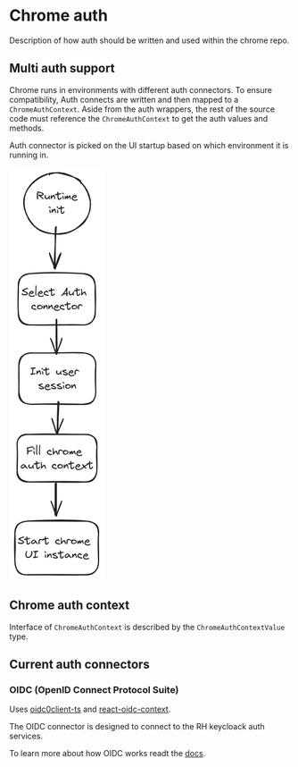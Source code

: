 # Chrome auth

Description of how auth should be written and used within the chrome repo.

## Multi auth support

Chrome runs in environments with different auth connectors. To ensure compatibility, Auth connects are written and then mapped to a `ChromeAuthContext`. Aside from the auth wrappers, the rest of the source code must reference the `ChromeAuthContext` to get the auth values and methods.

Auth connector is picked on the UI startup based on which environment it is running in.

![chrome auth flow](./chrome-auth-init-flow.png)

## Chrome auth context

Interface of `ChromeAuthContext` is described by the `ChromeAuthContextValue` type.

## Current auth connectors

### OIDC (OpenID Connect Protocol Suite)

Uses [oidc0client-ts](https://github.com/authts/oidc-client-ts) and [react-oidc-context](https://github.com/authts/react-oidc-context).

The OIDC connector is designed to connect to the RH keycloack auth services.

To learn more about how OIDC works readt the [docs](https://openid.net/).
